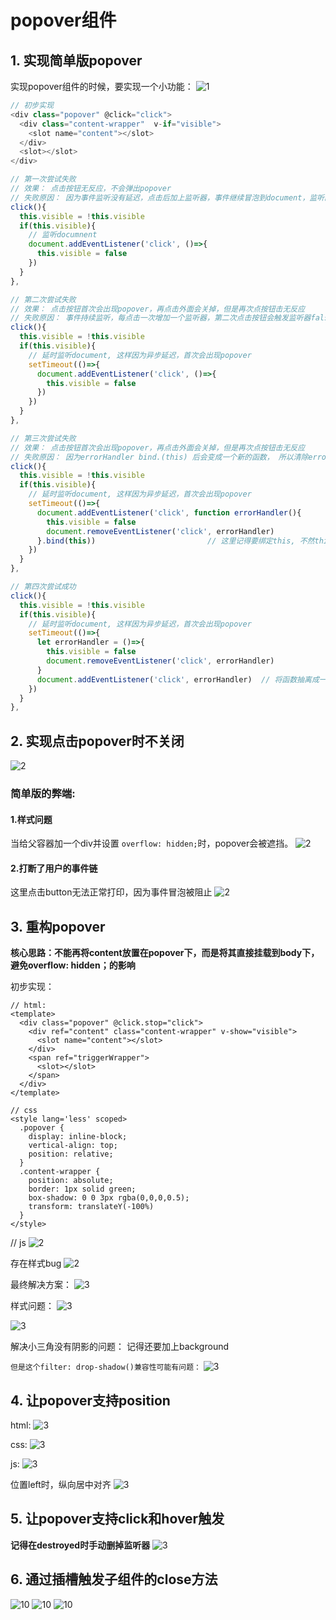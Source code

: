 # popover组件

## 1. 实现简单版popover

实现popover组件的时候，要实现一个小功能：
![1](./1监听事件关闭popover.png)

```js
// 初步实现
<div class="popover" @click="click">
  <div class="content-wrapper"  v-if="visible">
    <slot name="content"></slot>
  </div>
  <slot></slot>
</div>

// 第一次尝试失败
// 效果： 点击按钮无反应，不会弹出popover
// 失败原因： 因为事件监听没有延迟，点击后加上监听器，事件继续冒泡到document，监听的事件立刻被触发
click(){
  this.visible = !this.visible
  if(this.visible){
    // 监听documnent
    document.addEventListener('click', ()=>{
      this.visible = false
    })
  }
},

// 第二次尝试失败
// 效果： 点击按钮首次会出现popover，再点击外面会关掉，但是再次点按钮击无反应
// 失败原因： 事件持续监听，每点击一次增加一个监听器，第二次点击按钮会触发监听器false掉
click(){
  this.visible = !this.visible
  if(this.visible){
    // 延时监听document, 这样因为异步延迟，首次会出现popover
    setTimeout(()=>{
      document.addEventListener('click', ()=>{
        this.visible = false
      })
    })
  }
},

// 第三次尝试失败
// 效果： 点击按钮首次会出现popover，再点击外面会关掉，但是再次点按钮击无反应
// 失败原因： 因为errorHandler bind.(this) 后会变成一个新的函数， 所以清除errorHandler时，不是同一个函数
click(){
  this.visible = !this.visible
  if(this.visible){
    // 延时监听document, 这样因为异步延迟，首次会出现popover
    setTimeout(()=>{
      document.addEventListener('click', function errorHandler(){
        this.visible = false
        document.removeEventListener('click', errorHandler)
      }.bind(this))                         // 这里记得要绑定this, 不然this.visible里的this会指向document
    })
  }
},

// 第四次尝试成功
click(){
  this.visible = !this.visible
  if(this.visible){
    // 延时监听document, 这样因为异步延迟，首次会出现popover
    setTimeout(()=>{
      let errorHandler = ()=>{
        this.visible = false
        document.removeEventListener('click', errorHandler)
      }
      document.addEventListener('click', errorHandler)  // 将函数抽离成一个变量, 这样能保证是同一个监听函数
    })
  }
},
```

## 2. 实现点击popover时不关闭
![2](./2阻止冒泡.png)


### 简单版的弊端:

#### 1.样式问题
当给父容器加一个div并设置 `overflow: hidden;`时，popover会被遮挡。
![2](./3简单版的弊端.png)

#### 2.打断了用户的事件链

这里点击button无法正常打印，因为事件冒泡被阻止
![2](./3简单版的弊端2.png)


## 3. 重构popover

**核心思路：不能再将content放置在popover下，而是将其直接挂载到body下，避免overflow: hidden；的影响**

初步实现：
```
// html: 
<template>
  <div class="popover" @click.stop="click">
    <div ref="content" class="content-wrapper" v-show="visible">
      <slot name="content"></slot>
    </div>
    <span ref="triggerWrapper">
      <slot></slot>
    </span>
  </div>
</template>

// css
<style lang='less' scoped>
  .popover {
    display: inline-block;
    vertical-align: top;
    position: relative;
  }
  .content-wrapper {
    position: absolute;
    border: 1px solid green;
    box-shadow: 0 0 3px rgba(0,0,0,0.5);
    transform: translateY(-100%)
  }
</style>
```
// js
![2](./4初步重构popover.png)


存在样式bug
![2](./5定位popoverbug.png)


最终解决方案：
![3](./4重构.png)


样式问题：
![3](./6popover样式.png)

![3](./6popover样式没有阴影.png)

解决小三角没有阴影的问题：
记得还要加上background

`但是这个filter: drop-shadow()兼容性可能有问题：`
![3](./7解决popover样式没有阴影.png)


## 4. 让popover支持position
html:
![3](./8popover支持position.png)

css:
![3](./8popover支持position2.png)

js: 
![3](./8popover支持position3.png)

位置left时，纵向居中对齐
![3](./8popover支持position4.png)


## 5. 让popover支持click和hover触发
**记得在destroyed时手动删掉监听器**
![3](./9popover支持click和hover.png)


## 6. 通过插槽触发子组件的close方法
![10](./10父组件通过插槽触发popover的close方法.png)
![10](./10父组件通过插槽触发popover的close方法2.png)
![10](./10父组件通过插槽触发popover的close方法3.png)

